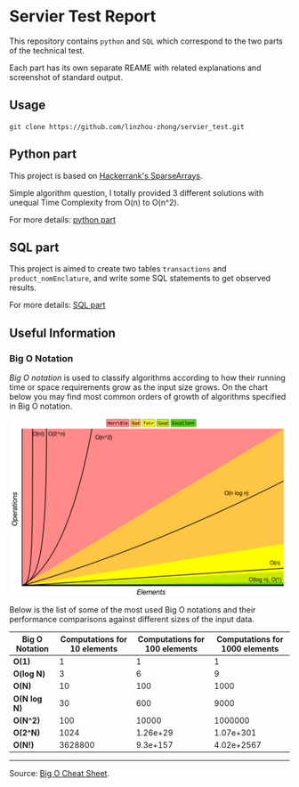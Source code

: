 # Servier Test Report
This repository contains `python` and `SQL` which correspond to the two parts of the technical test.

Each part has its own separate REAME with related explanations and screenshot of standard output. 

## Usage

```commandline
git clone https://github.com/linzhou-zhong/servier_test.git
```

## Python part

This project is based on [Hackerrank's SparseArrays](https://www.hackerrank.com/challenges/sparse-arrays/problem).

Simple algorithm question, I totally provided 3 different solutions with unequal Time Complexity from O(n) to O(n^2). 

For more details: [python part](https://github.com/linzhou-zhong/servier_test/tree/master/python)
## SQL part

This project is aimed to create two tables `transactions` and `product_nomEnclature`, and write some SQL statements to get observed results. 

For more details: [SQL part](https://github.com/linzhou-zhong/servier_test/tree/master/SQL)

## Useful Information

### Big O Notation

*Big O notation* is used to classify algorithms according to how their running time or space requirements grow as the input size grows.
On the chart below you may find most common orders of growth of algorithms specified in Big O notation.

![Big O graphs](images/big-o-graph.png)

Below is the list of some of the most used Big O notations and their performance comparisons against different sizes of the input data.

| Big O Notation | Computations for 10 elements | Computations for 100 elements | Computations for 1000 elements  |
| -------------- | ---------------------------- | ----------------------------- | ------------------------------- |
| **O(1)**       | 1                            | 1                             | 1                               |
| **O(log N)**   | 3                            | 6                             | 9                               |
| **O(N)**       | 10                           | 100                           | 1000                            |
| **O(N log N)** | 30                           | 600                           | 9000                            |
| **O(N^2)**     | 100                          | 10000                         | 1000000                         |
| **O(2^N)**     | 1024                         | 1.26e+29                      | 1.07e+301                       |
| **O(N!)**      | 3628800                      | 9.3e+157                      | 4.02e+2567                      |
---
Source: [Big O Cheat Sheet](http://bigocheatsheet.com/).
